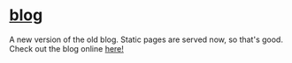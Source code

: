 # [blog][gh-pages]

A new version of the old blog. Static pages are served now, so that's good.
Check out the blog online [here!][gh-pages]

  [gh-pages]: https://towerofnix.github.io/blog/
